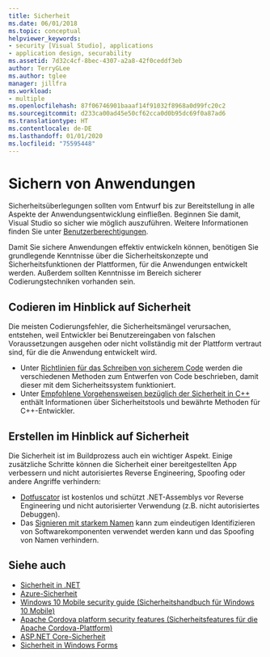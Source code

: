 ```yaml
---
title: Sicherheit
ms.date: 06/01/2018
ms.topic: conceptual
helpviewer_keywords:
- security [Visual Studio], applications
- application design, securability
ms.assetid: 7d32c4cf-8bec-4307-a2a8-42f0ceddf3eb
author: TerryGLee
ms.author: tglee
manager: jillfra
ms.workload:
- multiple
ms.openlocfilehash: 87f06746901baaaf14f91032f8968a0d99fc20c2
ms.sourcegitcommit: d233ca00ad45e50cf62cca0d0b95dc69f0a87ad6
ms.translationtype: HT
ms.contentlocale: de-DE
ms.lasthandoff: 01/01/2020
ms.locfileid: "75595448"
---
```

# <a name="secure-applications"></a>Sichern von Anwendungen

Sicherheitsüberlegungen sollten vom Entwurf bis zur Bereitstellung in alle Aspekte der Anwendungsentwicklung einfließen. Beginnen Sie damit, Visual Studio so sicher wie möglich auszuführen. Weitere Informationen finden Sie unter [Benutzerberechtigungen](../ide/user-permissions-and-visual-studio.md).

Damit Sie sichere Anwendungen effektiv entwickeln können, benötigen Sie grundlegende Kenntnisse über die Sicherheitskonzepte und Sicherheitsfunktionen der Plattformen, für die Anwendungen entwickelt werden. Außerdem sollten Kenntnisse im Bereich sicherer Codierungstechniken vorhanden sein.

## <a name="code-for-security"></a>Codieren im Hinblick auf Sicherheit

Die meisten Codierungsfehler, die Sicherheitsmängel verursachen, entstehen, weil Entwickler bei Benutzereingaben von falschen Voraussetzungen ausgehen oder nicht vollständig mit der Plattform vertraut sind, für die die Anwendung entwickelt wird.

- Unter [Richtlinien für das Schreiben von sicherem Code](/dotnet/standard/security/secure-coding-guidelines) werden die verschiedenen Methoden zum Entwerfen von Code beschrieben, damit dieser mit dem Sicherheitssystem funktioniert.
- Unter [Empfohlene Vorgehensweisen bezüglich der Sicherheit in C++](/cpp/top/security-best-practices-for-cpp) enthält Informationen über Sicherheitstools und bewährte Methoden für C++-Entwickler.

## <a name="build-for-security"></a>Erstellen im Hinblick auf Sicherheit

Die Sicherheit ist im Buildprozess auch ein wichtiger Aspekt. Einige zusätzliche Schritte können die Sicherheit einer bereitgestellten App verbessern und nicht autorisiertes Reverse Engineering, Spoofing oder andere Angriffe verhindern:

- [Dotfuscator](dotfuscator/index.md) ist kostenlos und schützt .NET-Assemblys vor Reverse Engineering und nicht autorisierter Verwendung (z.B. nicht autorisiertes Debuggen).
- Das [Signieren mit starkem Namen](managing-assembly-and-manifest-signing.md) kann zum eindeutigen Identifizieren von Softwarekomponenten verwendet werden kann und das Spoofing von Namen verhindern.

## <a name="see-also"></a>Siehe auch

- [Sicherheit in .NET](/dotnet/standard/security/index)
- [Azure-Sicherheit](/azure/security/)
- [Windows 10 Mobile security guide (Sicherheitshandbuch für Windows 10 Mobile)](/windows/security/threat-protection/windows-10-mobile-security-guide)
- [Apache Cordova platform security features (Sicherheitsfeatures für die Apache Cordova-Plattform)](/visualstudio/cross-platform/tools-for-cordova/security/best-practices?view=toolsforcordova-2017)
- [ASP.NET Core-Sicherheit](/aspnet/core/security/?view=aspnetcore-2.1)
- [Sicherheit in Windows Forms](/dotnet/framework/winforms/windows-forms-security)
